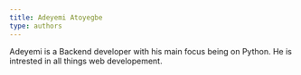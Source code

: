 ```yaml
---
title: Adeyemi Atoyegbe
type: authors
---
```

Adeyemi is a Backend developer with his main focus being on Python. He is intrested in all things web developement.

